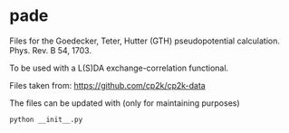 <!--
SPDX-FileCopyrightText: 2021 Wanja Timm Schulze <wangenau@protonmail.com>
SPDX-License-Identifier: Apache-2.0
-->
# pade

Files for the Goedecker, Teter, Hutter (GTH) pseudopotential calculation. Phys. Rev. B 54, 1703.

To be used with a L(S)DA exchange-correlation functional.

Files taken from: https://github.com/cp2k/cp2k-data

The files can be updated with (only for maintaining purposes)

```terminal
python __init__.py
```
